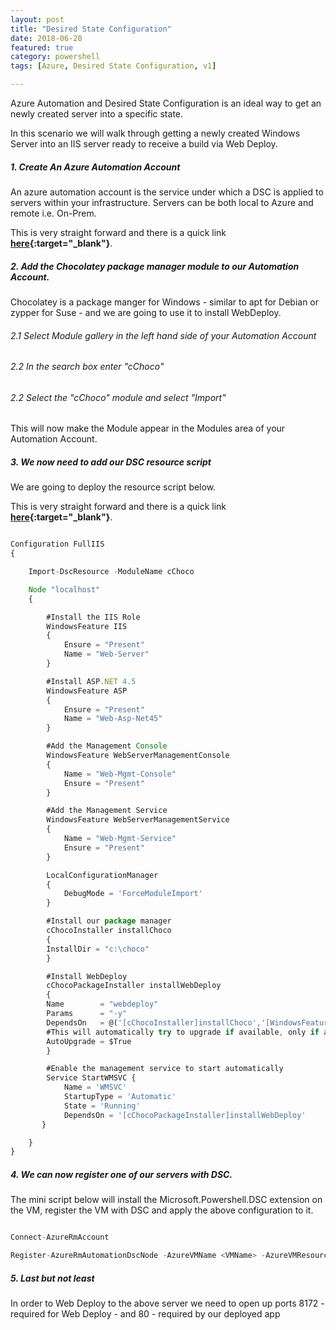 ```yaml
---
layout: post
title: "Desired State Configuration"
date: 2018-06-20
featured: true
category: powershell
tags: [Azure, Desired State Configuration, v1]

---
```

Azure Automation and Desired State Configuration is an ideal way to get an newly created server into a specific state.

In this scenario we will walk through getting a newly created Windows Server into an IIS server ready to receive a build via Web Deploy.

##### 1. Create An Azure Automation Account

An azure automation account is the service under which a DSC is applied to servers within your infrastructure.  Servers can be both local to Azure and remote i.e. On-Prem.

This is very straight forward and there is a quick link __[here](https://docs.microsoft.com/en-us/azure/automation/automation-quickstart-create-account){:target="_blank"}__.

##### 2. Add the Chocolatey package manager module to our Automation Account.

Chocolatey is a package manger for Windows - similar to apt for Debian or zypper for Suse - and we are going to use it to install WebDeploy.

###### 2.1 Select Module gallery in the left hand side of your Automation Account

###### 2.2 In the search box enter "cChoco"

###### 2.2 Select the "cChoco" module and select "Import"

This will now make the Module appear in the Modules area of your Automation Account.

##### 3.  We now need to add our DSC resource script

We are going to deploy the resource script below.

This is very straight forward and there is a quick link __[here](https://docs.microsoft.com/en-us/azure/automation/automation-quickstart-dsc-configuration){:target="_blank"}__.


``` javascript

Configuration FullIIS
{

    Import-DscResource -ModuleName cChoco

    Node "localhost"
    {

        #Install the IIS Role
        WindowsFeature IIS
        {
            Ensure = "Present"
            Name = "Web-Server"
        }

        #Install ASP.NET 4.5
        WindowsFeature ASP
        {
            Ensure = "Present"
            Name = "Web-Asp-Net45"
        }

        #Add the Management Console
        WindowsFeature WebServerManagementConsole
        {
            Name = "Web-Mgmt-Console"
            Ensure = "Present"
        }

        #Add the Management Service
        WindowsFeature WebServerManagementService
        {
            Name = "Web-Mgmt-Service"
            Ensure = "Present"
        }

        LocalConfigurationManager
        {
            DebugMode = 'ForceModuleImport'
        }

        #Install our package manager
        cChocoInstaller installChoco
        {
        InstallDir = "c:\choco"
        }

        #Install WebDeploy
        cChocoPackageInstaller installWebDeploy
        {
        Name        = "webdeploy"
        Params      = "-y"
        DependsOn   = @('[cChocoInstaller]installChoco','[WindowsFeature]IIS','[WindowsFeature]ASP','[WindowsFeature]WebServerManagementConsole','[WindowsFeature]WebServerManagementService')
        #This will automatically try to upgrade if available, only if a version is not explicitly specified.
        AutoUpgrade = $True
        }

        #Enable the management service to start automatically
        Service StartWMSVC {
            Name = 'WMSVC'
            StartupType = 'Automatic'
            State = 'Running'
            DependsOn = '[cChocoPackageInstaller]installWebDeploy'
       }

    }
}
```

##### 4.  We can now register one of our servers with DSC.

The mini script below will install the Microsoft.Powershell.DSC extension on the VM, register the VM with DSC and apply the above configuration to it.

``` javascript

Connect-AzureRmAccount

Register-AzureRmAutomationDscNode -AzureVMName <VMName> -AzureVMResourceGroup <VMResourceGroup> -NodeConfigurationName FullIIS.localhost -AutomationAccountName <Automation account name -ResourceGroupName <Automation resource group> -ConfigurationMode ApplyAndAutocorrect
```

##### 5.  Last but not least

In order to Web Deploy to the above server we need to open up ports 8172 - required for Web Deploy - and 80 - required by our deployed app

